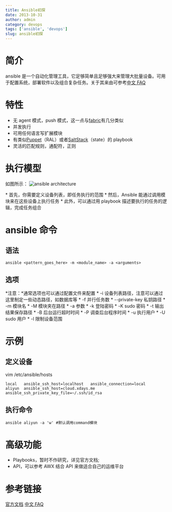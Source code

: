 ```yaml
---
title: Ansible初探
date: 2013-10-31
author: admin
category: devops
tags: ['ansible', 'devops']
slug: ansible初探
---
```


# 简介

ansible 是一个自动化管理工具，它足够简单且足够强大来管理大批量设备。可用于配置系统，部署软件以及组合复杂任务。关于其来由可参考[中文 FAQ](http://shzhangji.com/blog/2013/06/11/ansible-faq/)

# 特性

- 无 agent 模式，push 模式，这一点与[fabric](//fabric初探/)有几分类似
- 并发执行
- 可用任何语言写扩展模块
- 有类似[Puppet](http://puppetlabs.com/)（RAL）或者[SaltStack](http://saltstack.org/)（state）的 playbook
- 灵活的匹配规则，通配符，正则

# 执行模型

如图所示： ![ansible
architecture](/wp-content/uploads/2013/10/ansible_architecture.jpg)

​\* 首先，你需要定义设备列表，即任务执行的范围 \*
然后，Ansible 能通过调用模块来在这些设备上执行任务 \*
此外，可以通过用 playbook 描述要执行的任务的逻辑，完成任务组合

# ansible 命令

## 语法

    ansible <pattern_goes_here> -m <module_name> -a <arguments>

## 选项

*注意：*通常选项也可以通过配置文件来配置 \* -i
设备列表路径，注意可以通过这里制定一些动态路径，如数据库等 \* -f
并行任务数 \* --private-key 私钥路径 \* -m 模块名 \* -M 模块夹在路径 \*
-a 参数 \* -k 登陆密码 \* -K sudo 密码 \* -t 输出结果保存路径 \* -B
后台运行超时时间 \* -P 调查后台程序时间 \* -u 执行用户 \* -U sudo 用户 \*
-l 限制设备范围

# 示例

## 定义设备

vim /etc/ansible/hosts

    local   ansible_ssh_host=localhost   ansible_connection=local
    aliyun  ansible_ssh_host=cloud.xdays.me   ansible_ssh_private_key_file=~/.ssh/id_rsa​

## 执行命令

    ansible aliyun -a 'w' #默认调用command模块

# 高级功能

- Playbooks，暂时不作研究，详见官方文档;
- API，可以参考 AWX 结合 API 来做适合自己的运维平台

# 参考链接

[官方文档](http://www.ansibleworks.com/docs/)
[中文 FAQ](http://shzhangji.com/blog/2013/06/11/ansible-faq/)
